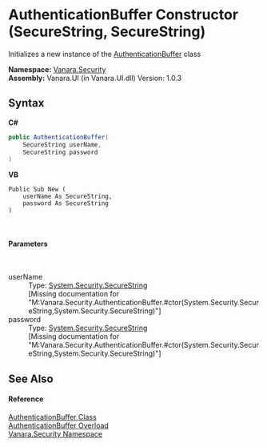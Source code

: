 # AuthenticationBuffer Constructor (SecureString, SecureString)
 

Initializes a new instance of the <a href="adc68639-129d-5e2a-562f-a1bde63ca959">AuthenticationBuffer</a> class

**Namespace:**&nbsp;<a href="98006b63-7b60-ec3a-0702-cd4b721a0776">Vanara.Security</a><br />**Assembly:**&nbsp;Vanara.UI (in Vanara.UI.dll) Version: 1.0.3

## Syntax

**C#**<br />
``` C#
public AuthenticationBuffer(
	SecureString userName,
	SecureString password
)
```

**VB**<br />
``` VB
Public Sub New ( 
	userName As SecureString,
	password As SecureString
)
```

<br />

#### Parameters
&nbsp;<dl><dt>userName</dt><dd>Type: <a href="http://msdn2.microsoft.com/en-us/library/7kt014s1" target="_blank">System.Security.SecureString</a><br />\[Missing <param name="userName"/> documentation for "M:Vanara.Security.AuthenticationBuffer.#ctor(System.Security.SecureString,System.Security.SecureString)"\]</dd><dt>password</dt><dd>Type: <a href="http://msdn2.microsoft.com/en-us/library/7kt014s1" target="_blank">System.Security.SecureString</a><br />\[Missing <param name="password"/> documentation for "M:Vanara.Security.AuthenticationBuffer.#ctor(System.Security.SecureString,System.Security.SecureString)"\]</dd></dl>

## See Also


#### Reference
<a href="adc68639-129d-5e2a-562f-a1bde63ca959">AuthenticationBuffer Class</a><br /><a href="0005ccf8-a7ba-49f6-43eb-1c52127e54e1">AuthenticationBuffer Overload</a><br /><a href="98006b63-7b60-ec3a-0702-cd4b721a0776">Vanara.Security Namespace</a><br />